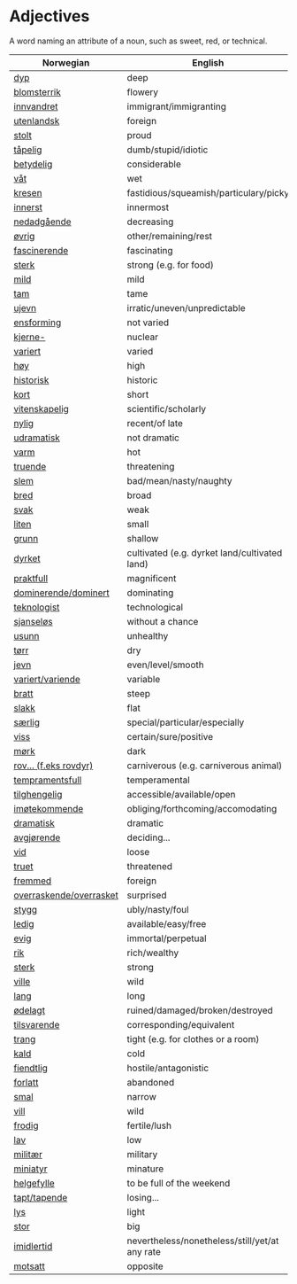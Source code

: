 # Adjectives

A word naming an attribute of a noun, such as sweet, red, or technical.

| Norwegian | English |
| --- | --- |
| [dyp](https://www.ordnett.no/search?language=no&phrase=dyp) | deep |
| [blomsterrik](https://www.ordnett.no/search?language=no&phrase=blomsterrik) | flowery |
| [innvandret](https://www.ordnett.no/search?language=no&phrase=innvandret) | immigrant/immigranting |
| [utenlandsk](https://www.ordnett.no/search?language=no&phrase=utenlandsk) | foreign |
| [stolt](https://www.ordnett.no/search?language=no&phrase=stolt) | proud |
| [tåpelig](https://www.ordnett.no/search?language=no&phrase=tåpelig) | dumb/stupid/idiotic |
| [betydelig](https://www.ordnett.no/search?language=no&phrase=betydelig) | considerable |
| [våt](https://www.ordnett.no/search?language=no&phrase=våt) | wet |
| [kresen](https://www.ordnett.no/search?language=no&phrase=kresen) | fastidious/squeamish/particulary/picky |
| [innerst](https://www.ordnett.no/search?language=no&phrase=innerst) | innermost |
| [nedadgående](https://www.ordnett.no/search?language=no&phrase=nedadgående) | decreasing |
| [øvrig](https://www.ordnett.no/search?language=no&phrase=øvrig) | other/remaining/rest |
| [fascinerende](https://www.ordnett.no/search?language=no&phrase=fascinerende) | fascinating |
| [sterk](https://www.ordnett.no/search?language=no&phrase=sterk) | strong (e.g. for food) |
| [mild](https://www.ordnett.no/search?language=no&phrase=mild) | mild |
| [tam](https://www.ordnett.no/search?language=no&phrase=tam) | tame |
| [ujevn](https://www.ordnett.no/search?language=no&phrase=ujevn) | irratic/uneven/unpredictable |
| [ensforming](https://www.ordnett.no/search?language=no&phrase=ensforming) | not varied |
| [kjerne-](https://www.ordnett.no/search?language=no&phrase=kjerne-) | nuclear |
| [variert](https://www.ordnett.no/search?language=no&phrase=variert) | varied |
| [høy](https://www.ordnett.no/search?language=no&phrase=høy) | high |
| [historisk](https://www.ordnett.no/search?language=no&phrase=historisk) | historic |
| [kort](https://www.ordnett.no/search?language=no&phrase=kort) | short |
| [vitenskapelig](https://www.ordnett.no/search?language=no&phrase=vitenskapelig) | scientific/scholarly |
| [nylig](https://www.ordnett.no/search?language=no&phrase=nylig) | recent/of late |
| [udramatisk](https://www.ordnett.no/search?language=no&phrase=udramatisk) | not dramatic |
| [varm](https://www.ordnett.no/search?language=no&phrase=varm) | hot |
| [truende](https://www.ordnett.no/search?language=no&phrase=truende) | threatening |
| [slem](https://www.ordnett.no/search?language=no&phrase=slem) | bad/mean/nasty/naughty |
| [bred](https://www.ordnett.no/search?language=no&phrase=bred) | broad |
| [svak](https://www.ordnett.no/search?language=no&phrase=svak) | weak |
| [liten](https://www.ordnett.no/search?language=no&phrase=liten) | small |
| [grunn](https://www.ordnett.no/search?language=no&phrase=grunn) | shallow |
| [dyrket](https://www.ordnett.no/search?language=no&phrase=dyrket) | cultivated (e.g. dyrket land/cultivated land) |
| [praktfull](https://www.ordnett.no/search?language=no&phrase=praktfull) | magnificent |
| [dominerende/dominert](https://www.ordnett.no/search?language=no&phrase=dominerende/dominert) | dominating |
| [teknologist](https://www.ordnett.no/search?language=no&phrase=teknologist) | technological |
| [sjanseløs](https://www.ordnett.no/search?language=no&phrase=sjanseløs) | without a chance |
| [usunn](https://www.ordnett.no/search?language=no&phrase=usunn) | unhealthy |
| [tørr](https://www.ordnett.no/search?language=no&phrase=tørr) | dry |
| [jevn](https://www.ordnett.no/search?language=no&phrase=jevn) | even/level/smooth |
| [variert/variende](https://www.ordnett.no/search?language=no&phrase=variert/variende) | variable |
| [bratt](https://www.ordnett.no/search?language=no&phrase=bratt) | steep |
| [slakk](https://www.ordnett.no/search?language=no&phrase=slakk) | flat |
| [særlig](https://www.ordnett.no/search?language=no&phrase=særlig) | special/particular/especially |
| [viss](https://www.ordnett.no/search?language=no&phrase=viss) | certain/sure/positive |
| [mørk](https://www.ordnett.no/search?language=no&phrase=mørk) | dark |
| [rov... (f.eks rovdyr)](https://www.ordnett.no/search?language=no&phrase=rov...%20(f.eks%20rovdyr)) | carniverous (e.g. carniverous animal) |
| [tempramentsfull](https://www.ordnett.no/search?language=no&phrase=tempramentsfull) | temperamental |
| [tilghengelig](https://www.ordnett.no/search?language=no&phrase=tilghengelig) | accessible/available/open |
| [imøtekommende](https://www.ordnett.no/search?language=no&phrase=imøtekommende) | obliging/forthcoming/accomodating |
| [dramatisk](https://www.ordnett.no/search?language=no&phrase=dramatisk) | dramatic |
| [avgjørende](https://www.ordnett.no/search?language=no&phrase=avgjørende) | deciding... |
| [vid](https://www.ordnett.no/search?language=no&phrase=vid) | loose |
| [truet](https://www.ordnett.no/search?language=no&phrase=truet) | threatened |
| [fremmed](https://www.ordnett.no/search?language=no&phrase=fremmed) | foreign |
| [overraskende/overrasket](https://www.ordnett.no/search?language=no&phrase=overraskende/overrasket) | surprised |
| [stygg](https://www.ordnett.no/search?language=no&phrase=stygg) | ubly/nasty/foul |
| [ledig](https://www.ordnett.no/search?language=no&phrase=ledig) | available/easy/free |
| [evig](https://www.ordnett.no/search?language=no&phrase=evig) | immortal/perpetual |
| [rik](https://www.ordnett.no/search?language=no&phrase=rik) | rich/wealthy |
| [sterk](https://www.ordnett.no/search?language=no&phrase=sterk) | strong |
| [ville](https://www.ordnett.no/search?language=no&phrase=ville) | wild |
| [lang](https://www.ordnett.no/search?language=no&phrase=lang) | long |
| [ødelagt](https://www.ordnett.no/search?language=no&phrase=ødelagt) | ruined/damaged/broken/destroyed |
| [tilsvarende](https://www.ordnett.no/search?language=no&phrase=tilsvarende) | corresponding/equivalent |
| [trang](https://www.ordnett.no/search?language=no&phrase=trang) | tight (e.g. for clothes or a room) |
| [kald](https://www.ordnett.no/search?language=no&phrase=kald) | cold |
| [fiendtlig](https://www.ordnett.no/search?language=no&phrase=fiendtlig) | hostile/antagonistic |
| [forlatt](https://www.ordnett.no/search?language=no&phrase=forlatt) | abandoned |
| [smal](https://www.ordnett.no/search?language=no&phrase=smal) | narrow |
| [vill](https://www.ordnett.no/search?language=no&phrase=vill) | wild |
| [frodig](https://www.ordnett.no/search?language=no&phrase=frodig) | fertile/lush |
| [lav](https://www.ordnett.no/search?language=no&phrase=lav) | low |
| [militær](https://www.ordnett.no/search?language=no&phrase=militær) | military |
| [miniatyr](https://www.ordnett.no/search?language=no&phrase=miniatyr) | minature |
| [helgefylle](https://www.ordnett.no/search?language=no&phrase=helgefylle) | to be full of the weekend |
| [tapt/tapende](https://www.ordnett.no/search?language=no&phrase=tapt/tapende) | losing... |
| [lys](https://www.ordnett.no/search?language=no&phrase=lys) | light |
| [stor](https://www.ordnett.no/search?language=no&phrase=stor) | big |
| [imidlertid](https://www.ordnett.no/search?language=no&phrase=imidlertid) | nevertheless/nonetheless/still/yet/at any rate |
| [motsatt](https://www.ordnett.no/search?language=no&phrase=motsatt) | opposite |


